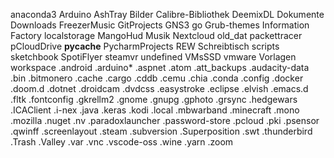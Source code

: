 anaconda3
Arduino
AshTray
Bilder
Calibre-Bibliothek
DeemixDL
Dokumente
Downloads
FreezerMusic
GitProjects
GNS3
go
Grub-themes
Information Factory
localstorage
MangoHud
Musik
Nextcloud
old_dat
packettracer
pCloudDrive
__pycache__
PycharmProjects
REW
Schreibtisch
scripts
sketchbook
SpotiFlyer
steamvr
undefined
VMsSSD
vmware
Vorlagen
workspace
.android
.arduino*
.aspnet
.atom
.att_backups
.audacity-data
.bin
.bitmonero
.cache
.cargo
.cddb
.cemu
.chia
.conda
.config
.docker
.doom.d
.dotnet
.droidcam
.dvdcss
.easystroke
.eclipse
.elvish
.emacs.d
.fltk
.fontconfig
.gkrellm2
.gnome
.gnupg
.gphoto
.grsync
.hedgewars
.ICAClient
.i-nex
.java
.keras
.kodi
.local
.mbwarband
.minecraft
.mono
.mozilla
.nuget
.nv
.paradoxlauncher
.password-store
.pcloud
.pki
.psensor
.qwinff
.screenlayout
.steam
.subversion
.Superposition
.swt
.thunderbird
.Trash
.Valley
.var
.vnc
.vscode-oss
.wine
.yarn
.zoom
